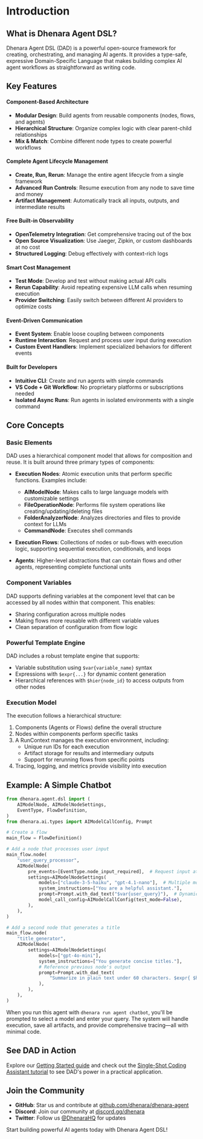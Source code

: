 # Introduction

## What is Dhenara Agent DSL?

Dhenara Agent DSL (DAD) is a powerful open-source framework for creating, orchestrating, and managing AI agents. It provides a type-safe, expressive Domain-Specific Language that makes building complex AI agent workflows as straightforward as writing code.


## Key Features

####  Component-Based Architecture
- **Modular Design**: Build agents from reusable components (nodes, flows, and agents)
- **Hierarchical Structure**: Organize complex logic with clear parent-child relationships
- **Mix & Match**: Combine different node types to create powerful workflows

####  Complete Agent Lifecycle Management
- **Create, Run, Rerun**: Manage the entire agent lifecycle from a single framework
- **Advanced Run Controls**: Resume execution from any node to save time and money
- **Artifact Management**: Automatically track all inputs, outputs, and intermediate results

####  Free Built-in Observability
- **OpenTelemetry Integration**: Get comprehensive tracing out of the box
- **Open Source Visualization**: Use Jaeger, Zipkin, or custom dashboards at no cost
- **Structured Logging**: Debug effectively with context-rich logs

####  Smart Cost Management
- **Test Mode**: Develop and test without making actual API calls
- **Rerun Capability**: Avoid repeating expensive LLM calls when resuming execution
- **Provider Switching**: Easily switch between different AI providers to optimize costs

####  Event-Driven Communication
- **Event System**: Enable loose coupling between components
- **Runtime Interaction**: Request and process user input during execution
- **Custom Event Handlers**: Implement specialized behaviors for different events

####  Built for Developers
- **Intuitive CLI**: Create and run agents with simple commands
- **VS Code + Git Workflow**: No proprietary platforms or subscriptions needed
- **Isolated Async Runs**: Run agents in isolated environments with a single command
## Core Concepts

### Basic Elements

DAD uses a hierarchical component model that allows for composition and reuse. It is built around three primary types of components:

- **Execution Nodes**: Atomic execution units that perform specific functions. Examples include:
  - **AIModelNode**: Makes calls to large language models with customizable settings
  - **FileOperationNode**: Performs file system operations like creating/updating/deleting files
  - **FolderAnalyzerNode**: Analyzes directories and files to provide context for LLMs
  - **CommandNode**: Executes shell commands

- **Execution Flows**: Collections of nodes or sub-flows with execution logic, supporting sequential execution, conditionals, and loops

- **Agents**: Higher-level abstractions that can contain flows and other agents, representing complete functional units

### Component Variables

DAD supports defining variables at the component level that can be accessed by all nodes within that component. This enables:
- Sharing configuration across multiple nodes
- Making flows more reusable with different variable values
- Clean separation of configuration from flow logic

### Powerful Template Engine

DAD includes a robust template engine that supports:
- Variable substitution using `$var{variable_name}` syntax
- Expressions with `$expr{...}` for dynamic content generation
- Hierarchical references with `$hier{node_id}` to access outputs from other nodes

### Execution Model

The execution follows a hierarchical structure:
1. Components (Agents or Flows) define the overall structure
2. Nodes within components perform specific tasks
3. A RunContext manages the execution environment, including:
   - Unique run IDs for each execution
   - Artifact storage for results and intermediary outputs
   - Support for rerunning flows from specific points
4. Tracing, logging, and metrics provide visibility into execution

## Example: A Simple Chatbot

```python
from dhenara.agent.dsl import (
    AIModelNode, AIModelNodeSettings,
    EventType, FlowDefinition,
)
from dhenara.ai.types import AIModelCallConfig, Prompt

# Create a flow
main_flow = FlowDefinition()

# Add a node that processes user input
main_flow.node(
    "user_query_processor",
    AIModelNode(
        pre_events=[EventType.node_input_required],  # Request input at runtime
        settings=AIModelNodeSettings(
            models=["claude-3-5-haiku", "gpt-4.1-nano"],  # Multiple model options
            system_instructions=["You are a helpful assistant."],
            prompt=Prompt.with_dad_text("$var{user_query}"),  # Dynamic prompt
            model_call_config=AIModelCallConfig(test_mode=False),
        ),
    ),
)

# Add a second node that generates a title
main_flow.node(
    "title_generator",
    AIModelNode(
        settings=AIModelNodeSettings(
            models=["gpt-4o-mini"],
            system_instructions=["You generate concise titles."],
            # Reference previous node's output
            prompt=Prompt.with_dad_text(
                "Summarize in plain text under 60 characters. $expr{ $hier{user_query_processor}.outcome.text }",
            ),
        ),
    ),
)
```

When you run this agent with `dhenara run agent chatbot`, you'll be prompted to select a model and enter your query. The system will handle execution, save all artifacts, and provide comprehensive tracing—all with minimal code.

## See DAD in Action

Explore our [Getting Started guide](./getting-started/installation.md) and check out the [Single-Shot Coding Assistant tutorial](./guides/tutorials/single-shot-coder/index.md) to see DAD's power in a practical application.

## Join the Community

- **GitHub**: Star us and contribute at [github.com/dhenara/dhenara-agent](https://github.com/dhenara/dhenara-agent)
- **Discord**: Join our community at [discord.gg/dhenara](https://discord.gg/dhenara)
- **Twitter**: Follow us [@DhenaraHQ](https://twitter.com/DhenaraHQ) for updates

Start building powerful AI agents today with Dhenara Agent DSL!
